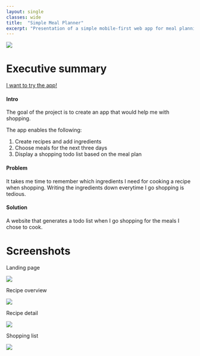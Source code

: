```yaml
---
layout: single
classes: wide
title:  "Simple Meal Planner"
excerpt: "Presentation of a simple mobile-first web app for meal planning using NodeJS, Bootstrap, and Postgres"
---
```

<img src="https://martinmaka.github.io/assets/images/masterchef_landing.png"/>


# Executive summary
[I want to try the app!](http://martinvari.herokuapp.com)
#### Intro
The goal of the project is to create an app that would help me with shopping. 

The app enables the following:
1. Create recipes and add ingredients
2. Choose meals for the next three days
3. Display a shopping todo list based on the meal plan

#### Problem
It takes me time to remember which ingredients I need for cooking a recipe when shopping. Writing the ingredients down everytime I go shopping is tedious.
#### Solution
A website that generates a todo list when I go shopping for the meals I chose to cook.
# Screenshots
Landing page

![](https://martinmaka.github.io/assets/images/masterchef_landing.png)

Recipe overview

![](https://martinmaka.github.io/assets/images/masterchef_overview.png)

Recipe detail

![](https://martinmaka.github.io/assets/images/masterchef_recipe.png)

Shopping list

![](https://martinmaka.github.io/assets/images/masterchef_list.png)


